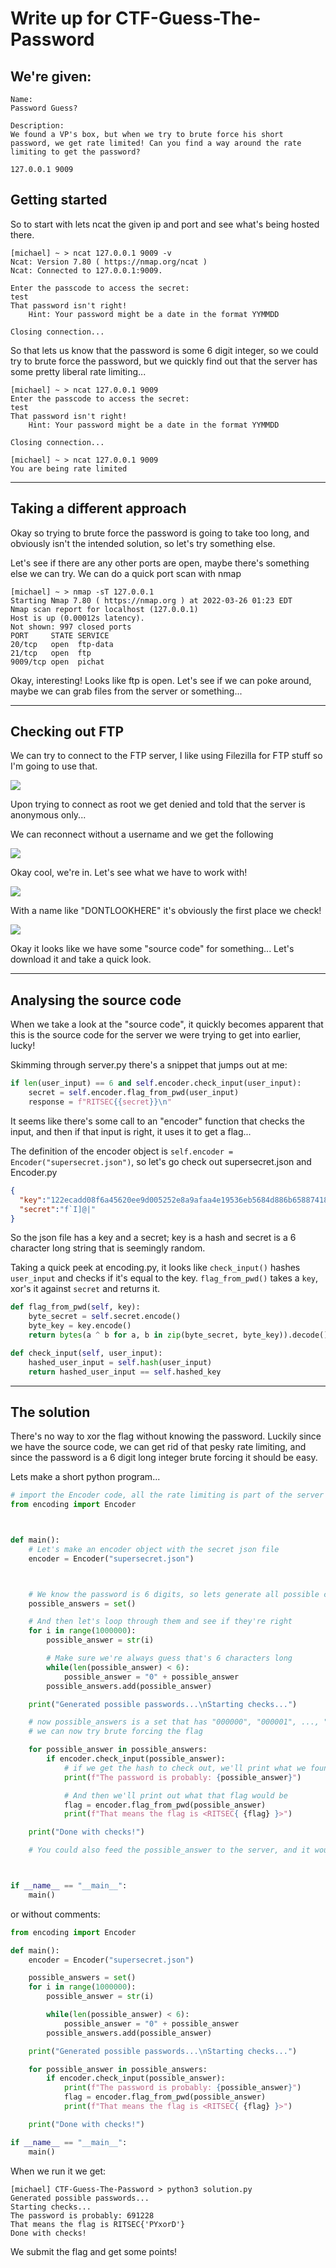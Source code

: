 # Write up for CTF-Guess-The-Password

## We're given:
```
Name: 
Password Guess?

Description: 
We found a VP's box, but when we try to brute force his short password, we get rate limited! Can you find a way around the rate limiting to get the password?

127.0.0.1 9009
```

## Getting started

So to start with lets ncat the given ip and port and see what's being hosted there.


```
[michael] ~ > ncat 127.0.0.1 9009 -v                                     
Ncat: Version 7.80 ( https://nmap.org/ncat )
Ncat: Connected to 127.0.0.1:9009.

Enter the passcode to access the secret: 
test
That password isn't right!
	Hint: Your password might be a date in the format YYMMDD

Closing connection...
```

So that lets us know that the password is some 6 digit integer, so we could try to brute force the password, but we quickly find out that the server has some pretty liberal rate limiting...

```
[michael] ~ > ncat 127.0.0.1 9009
Enter the passcode to access the secret: 
test
That password isn't right!
	Hint: Your password might be a date in the format YYMMDD

Closing connection...

[michael] ~ > ncat 127.0.0.1 9009
You are being rate limited
```

-----

## Taking a different approach

Okay so trying to brute force the password is going to take too long, and obviously isn't the intended solution, so let's try something else.

Let's see if there are any other ports are open, maybe there's something else we can try. We can do a quick port scan with nmap

```
[michael] ~ > nmap -sT 127.0.0.1
Starting Nmap 7.80 ( https://nmap.org ) at 2022-03-26 01:23 EDT
Nmap scan report for localhost (127.0.0.1)
Host is up (0.00012s latency).
Not shown: 997 closed ports
PORT     STATE SERVICE
20/tcp   open  ftp-data
21/tcp   open  ftp
9009/tcp open  pichat
```

Okay, interesting! Looks like ftp is open. Let's see if we can poke around, maybe we can grab files from the server or something...

------
## Checking out FTP

We can try to connect to the FTP server, I like using Filezilla for FTP stuff so I'm going to use that.

<img src="./write-up/FTProot.png">

Upon trying to connect as root we get denied and told that the server is anonymous only... 

We can reconnect without a username and we get the following

<img src="./write-up/FTPanon.png">

Okay cool, we're in. Let's see what we have to work with!

<img src="./write-up/FTPdir.png">

With a name like "DONTLOOKHERE" it's obviously the first place we check!

<img src="./write-up/FTPsourcecode.png">

Okay it looks like we have some "source code" for something... Let's download it and take a quick look.

-----

## Analysing the source code

When we take a look at the "source code", it quickly becomes apparent that this is the source code for the server we were trying to get into earlier, lucky!

Skimming through server.py there's a snippet that jumps out at me:

```python
if len(user_input) == 6 and self.encoder.check_input(user_input):
    secret = self.encoder.flag_from_pwd(user_input)
    response = f"RITSEC{{secret}}\n"
```

It seems like there's some call to an "encoder" function that checks the input, and then if that input is right, it uses it to get a flag...

The definition of the encoder object is `self.encoder = Encoder("supersecret.json")`, so let's go check out supersecret.json and Encoder.py

```json
{
  "key":"122ecadd08f6a45620ee9d005252e8a9afaa4e19536eb5684d886b658874182c",
  "secret":"f`I]@|"
}
```

So the json file has a key and a secret; key is a hash and secret is a 6 character long string that is seemingly random.

Taking a quick peek at encoding.py, it looks like `check_input()` hashes `user_input` and checks if it's equal to the key. `flag_from_pwd()` takes a `key`, xor's it against `secret` and returns it. 

```python
def flag_from_pwd(self, key):
    byte_secret = self.secret.encode()
    byte_key = key.encode()
    return bytes(a ^ b for a, b in zip(byte_secret, byte_key)).decode()

def check_input(self, user_input):
    hashed_user_input = self.hash(user_input)
    return hashed_user_input == self.hashed_key
```
------

## The solution

There's no way to xor the flag without knowing the password. Luckily since we have the source code, we can get rid of that pesky rate limiting, and since the password is a 6 digit long integer brute forcing it should be easy.

Lets make a short python program...

```python
# import the Encoder code, all the rate limiting is part of the server so we can spam calls without any worries
from encoding import Encoder



def main():
    # Let's make an encoder object with the secret json file
    encoder = Encoder("supersecret.json")



    # We know the password is 6 digits, so lets generate all possible combinations
    possible_answers = set()

    # And then let's loop through them and see if they're right
    for i in range(1000000):
        possible_answer = str(i)

        # Make sure we're always guess that's 6 characters long
        while(len(possible_answer) < 6):
            possible_answer = "0" + possible_answer
        possible_answers.add(possible_answer)

    print("Generated possible passwords...\nStarting checks...")

    # now possible_answers is a set that has "000000", "000001", ..., "999999"
    # we can now try brute forcing the flag

    for possible_answer in possible_answers:
        if encoder.check_input(possible_answer):
            # if we get the hash to check out, we'll print what we found
            print(f"The password is probably: {possible_answer}")

            # And then we'll print out what that flag would be
            flag = encoder.flag_from_pwd(possible_answer)
            print(f"That means the flag is <RITSEC{ {flag} }>")

    print("Done with checks!")

    # You could also feed the possible_answer to the server, and it would spit out the flag



if __name__ == "__main__":
    main()
```

or without comments:

```python
from encoding import Encoder

def main():
    encoder = Encoder("supersecret.json")

    possible_answers = set()
    for i in range(1000000):
        possible_answer = str(i)

        while(len(possible_answer) < 6):
            possible_answer = "0" + possible_answer
        possible_answers.add(possible_answer)

    print("Generated possible passwords...\nStarting checks...")

    for possible_answer in possible_answers:
        if encoder.check_input(possible_answer):
            print(f"The password is probably: {possible_answer}")
            flag = encoder.flag_from_pwd(possible_answer)
            print(f"That means the flag is <RITSEC{ {flag} }>")

    print("Done with checks!")

if __name__ == "__main__":
    main()
```

When we run it we get:
```
[michael] CTF-Guess-The-Password > python3 solution.py                                                                      Generated possible passwords...
Starting checks...
The password is probably: 691228
That means the flag is RITSEC{'PYxorD'}
Done with checks!
```

We submit the flag and get some points!